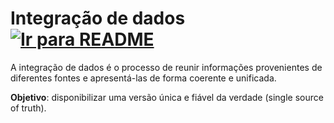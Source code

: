 # Integração de dados &nbsp; [![Ir para README](https://img.shields.io/badge/Indice-Verde?style=for-the-badge)](../README.md#indice)

A integração de dados é o processo de reunir informações
provenientes de diferentes fontes e apresentá-las de forma
coerente e unificada.

**Objetivo**: disponibilizar uma versão única e fiável da verdade (single source of truth).
